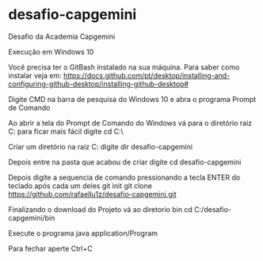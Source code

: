 # desafio-capgemini
Desafio da Academia Capgemini

Execução em Windows 10

Você precisa ter o GitBash instalado na sua máquina. Para saber como instalar veja em:
https://docs.github.com/pt/desktop/installing-and-configuring-github-desktop/installing-github-desktop#

Digite CMD na barra de pesquisa do Windows 10 e abra o programa Prompt de Comando

Ao abrir a tela do Prompt de Comando do Windows vá para o diretório raiz C: para ficar mais fácil
digite cd C:\

Criar um diretório na raiz C:
digite dir desafio-capgemini

Depois entre na pasta que acabou de criar
digite cd desafio-capgemini

Depois digite a sequencia de comando pressionando a tecla ENTER do teclado após cada um deles
git init
git clone https://github.com/rafaellu1z/desafio-capgemini.git

Finalizando o download do Projeto vá ao diretorio bin
cd C:/desafio-capgemini/bin

Execute o programa
java application/Program

Para fechar aperte Ctrl+C
